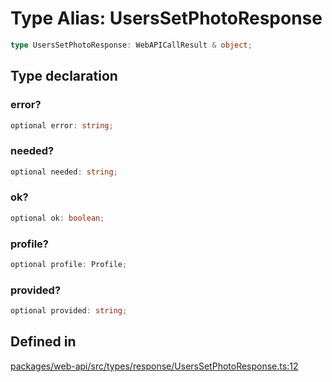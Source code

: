 # Type Alias: UsersSetPhotoResponse

```ts
type UsersSetPhotoResponse: WebAPICallResult & object;
```

## Type declaration

### error?

```ts
optional error: string;
```

### needed?

```ts
optional needed: string;
```

### ok?

```ts
optional ok: boolean;
```

### profile?

```ts
optional profile: Profile;
```

### provided?

```ts
optional provided: string;
```

## Defined in

[packages/web-api/src/types/response/UsersSetPhotoResponse.ts:12](https://github.com/slackapi/node-slack-sdk/blob/main/packages/web-api/src/types/response/UsersSetPhotoResponse.ts#L12)
